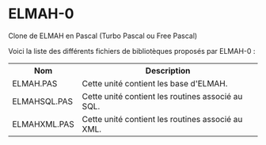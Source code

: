 # ELMAH-0
Clone de ELMAH en Pascal (Turbo Pascal ou Free Pascal)

Voici la liste des différents fichiers de bibliotèques proposés par ELMAH-0 :

<table>
  <tr>
    <th>Nom</th>
    <th>Description</th>
  </tr>
  <tr>
    <td>ELMAH.PAS</td>
    <td>Cette unité contient les base d'ELMAH.</td>
  </tr>
	<tr>
    <td>ELMAHSQL.PAS</td>
    <td>Cette unité contient les routines associé au SQL.</td>
  </tr>
	<tr>
    <td>ELMAHXML.PAS</td>
    <td>Cette unité contient les routines associé au XML.</td>
  </tr>
</table>
